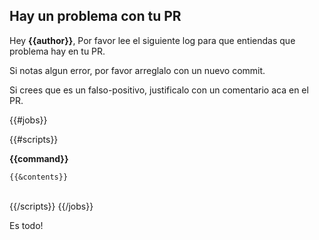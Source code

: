 ## Hay un problema con tu PR

Hey **{{author}}**,
Por favor lee el siguiente log para que entiendas que problema hay en tu PR.

Si notas algun error, por favor arreglalo con un nuevo commit.

Si crees que es un falso-positivo, justificalo con un comentario aca en el PR.

{{#jobs}}

{{#scripts}}

**{{command}}**

```
{{&contents}}
```

<br />
{{/scripts}}
{{/jobs}}

Es todo!